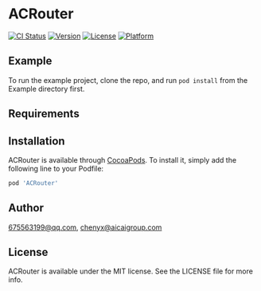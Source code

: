 # ACRouter

[![CI Status](https://img.shields.io/travis/675563199@qq.com/ACRouter.svg?style=flat)](https://travis-ci.org/675563199@qq.com/ACRouter)
[![Version](https://img.shields.io/cocoapods/v/ACRouter.svg?style=flat)](https://cocoapods.org/pods/ACRouter)
[![License](https://img.shields.io/cocoapods/l/ACRouter.svg?style=flat)](https://cocoapods.org/pods/ACRouter)
[![Platform](https://img.shields.io/cocoapods/p/ACRouter.svg?style=flat)](https://cocoapods.org/pods/ACRouter)

## Example

To run the example project, clone the repo, and run `pod install` from the Example directory first.

## Requirements

## Installation

ACRouter is available through [CocoaPods](https://cocoapods.org). To install
it, simply add the following line to your Podfile:

```ruby
pod 'ACRouter'
```

## Author

675563199@qq.com, chenyx@aicaigroup.com

## License

ACRouter is available under the MIT license. See the LICENSE file for more info.
